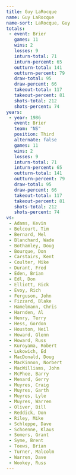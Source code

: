 ```yaml
---
title: Guy LaRocque
name: Guy LaRocque
name-sort: LaRocque, Guy
totals:
 - event: Brier
   games: 11
   wins: 2
   losses: 9
   inturn-total: 71
   inturn-percent: 65
   outturn-total: 141
   outturn-percent: 79
   draw-total: 95
   draw-percent: 66
   takeout-total: 117
   takeout-percent: 81
   shots-total: 212
   shots-percent: 74
years:
 - year: 1986
   event: Brier
   team: "NS"
   position: Third
   alternate: false
   games: 11
   wins: 2
   losses: 9
   inturn-total: 71
   inturn-percent: 65
   outturn-total: 141
   outturn-percent: 79
   draw-total: 95
   draw-percent: 66
   takeout-total: 117
   takeout-percent: 81
   shots-total: 212
   shots-percent: 74
vs:
 - Adams, Kevin
 - Belcourt, Tim
 - Bernard, Mel
 - Blanchard, Wade
 - Bothamley, Doug
 - Bourque, Don
 - Carstairs, Kent
 - Coulter, Mike
 - Durant, Fred
 - Eden, Brian
 - Edl, Don
 - Elliott, Rick
 - Evoy, Rich
 - Ferguson, John
 - Fizzard, Blake
 - Hamelmann, Chris
 - Harnden, Al
 - Henry, Terry
 - Hess, Gordon
 - Houston, Neil
 - Howard, Glenn
 - Howard, Russ
 - Kuroyama, Robert
 - Lukowich, Ed
 - MacDonald, Doug
 - MacKinnon, Norbert
 - MacWilliams, John
 - McPhee, Barry
 - Menard, Gerry
 - Muyres, Craig
 - Muyres, Garth
 - Muyres, Lyle
 - Muyres, Warren
 - Oliver, Bill
 - Reddick, Don
 - Riley, Mike
 - Schleppe, Dave
 - Schoenne, Klaus
 - Somers, Grant
 - Syme, Brent
 - Toews, Brian
 - Turner, Malcolm
 - Warren, Dave
 - Wookey, Russ
---
```

